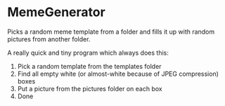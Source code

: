 # MemeGenerator
Picks a random meme template from a folder and fills it up with random pictures from another folder.

A really quick and tiny program which always does this:
1. Pick a random template from the templates folder
2. Find all empty white (or almost-white because of JPEG compression) boxes
3. Put a picture from the pictures folder on each box
4. Done
